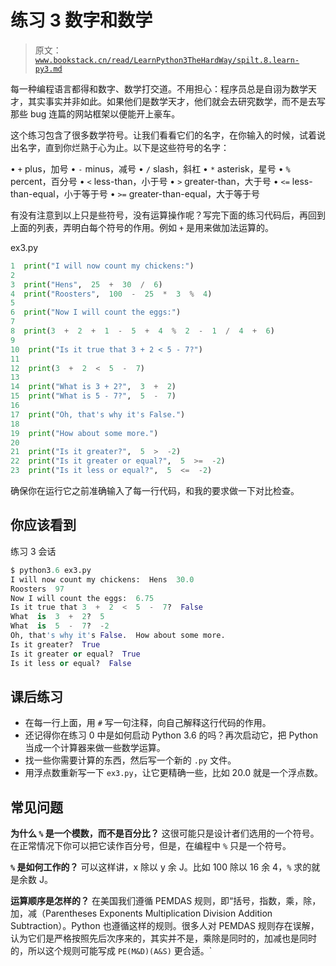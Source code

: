 # 练习 3 数字和数学

> 原文：[`www.bookstack.cn/read/LearnPython3TheHardWay/spilt.8.learn-py3.md`](https://www.bookstack.cn/read/LearnPython3TheHardWay/spilt.8.learn-py3.md)

每一种编程语言都得和数字、数学打交道。不用担心：程序员总是自诩为数学天才，其实事实并非如此。如果他们是数学天才，他们就会去研究数学，而不是去写那些 bug 连篇的网站框架以便能开上豪车。

这个练习包含了很多数学符号。让我们看看它们的名字，在你输入的时候，试着说出名字，直到你烂熟于心为止。以下是这些符号的名字：

• `+` plus，加号 • `-` minus，减号 • `/` slash，斜杠 • `*` asterisk，星号 • `%` percent，百分号 • `<` less-than，小于号 • `>` greater-than，大于号 • `<=` less-than-equal，小于等于号 • `>=` greater-than-equal，大于等于号

有没有注意到以上只是些符号，没有运算操作呢？写完下面的练习代码后，再回到上面的列表，弄明白每个符号的作用。例如 `+` 是用来做加法运算的。

ex3.py

```py
1  print("I will now count my chickens:")
2
3  print("Hens",  25  +  30  /  6)
4  print("Roosters",  100  -  25  *  3  %  4)
5
6  print("Now I will count the eggs:")
7
8  print(3  +  2  +  1  -  5  +  4  %  2  -  1  /  4  +  6)
9
10  print("Is it true that 3 + 2 < 5 - 7?")
11
12  print(3  +  2  <  5  -  7)
13
14  print("What is 3 + 2?",  3  +  2)
15  print("What is 5 - 7?",  5  -  7)
16
17  print("Oh, that's why it's False.")
18
19  print("How about some more.")
20
21  print("Is it greater?",  5  >  -2)
22  print("Is it greater or equal?",  5  >=  -2)
23  print("Is it less or equal?",  5  <=  -2)
```

确保你在运行它之前准确输入了每一行代码，和我的要求做一下对比检查。

## 你应该看到

练习 3 会话

```py
$ python3.6 ex3.py
I will now count my chickens:  Hens  30.0
Roosters  97
Now I will count the eggs:  6.75
Is it true that 3  +  2  <  5  -  7?  False
What  is  3  +  2?  5
What  is  5  -  7?  -2
Oh, that's why it's False.  How about some more.
Is it greater?  True
Is it greater or equal?  True
Is it less or equal?  False
```

## 课后练习

*   在每一行上面，用 `#` 写一句注释，向自己解释这行代码的作用。
*   还记得你在练习 0 中是如何启动 Python 3.6 的吗？再次启动它，把 Python 当成一个计算器来做一些数学运算。
*   找一些你需要计算的东西，然后写一个新的 `.py` 文件。
*   用浮点数重新写一下 `ex3.py`，让它更精确一些，比如 20.0 就是一个浮点数。

## 常见问题

**为什么 `%` 是一个模数，而不是百分比？** 这很可能只是设计者们选用的一个符号。在正常情况下你可以把它读作百分号，但是，在编程中 `%` 只是一个符号。

**`%` 是如何工作的？** 可以这样讲，x 除以 y 余 J。比如 100 除以 16 余 4，`%` 求的就是余数 J。

**运算顺序是怎样的？** 在美国我们遵循 PEMDAS 规则，即“括号，指数，乘，除，加，减（Parentheses Exponents Multiplication Division Addition Subtraction）。Python 也遵循这样的规则。很多人对 PEMDAS 规则存在误解，认为它们是严格按照先后次序来的，其实并不是，乘除是同时的，加减也是同时的，所以这个规则可能写成 `PE(M&D)(A&S)` 更合适。`